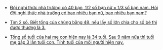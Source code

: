 
- [Đội nghi thức nhà trường có 40 bạn, 1/2 số bạn nữ = 1/3 số bạn nam. Hỏi đội nghi thức nhà trường có bao nhiêu bạn nữ, bao nhiêu bạn nam?](05/tong_ty_hieu_ty/1.md)

- [Tìm 2 số. Biết tổng của chúng bằng 48, nếu lấy số lớn chia cho số bé thì được thương là 3.](05/tong_ty_hieu_ty/2.md)

- [Tổng số tuổi của hai mẹ con hiện nay là 34 tuổi. Sau 9 năm nữa thì tuổi mẹ gấp 3 lần tuổi con. Tính tuổi của mỗi người hiện nay.](05/tong_ty_hieu_ty/3.md)
